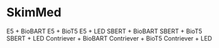 # SkimMed
E5 + BioBART  E5 + BioT5  E5 + LED  SBERT + BioBART  SBERT + BioT5  SBERT + LED  Contriever + BioBART  Contriever + BioT5  Contriever + LED
